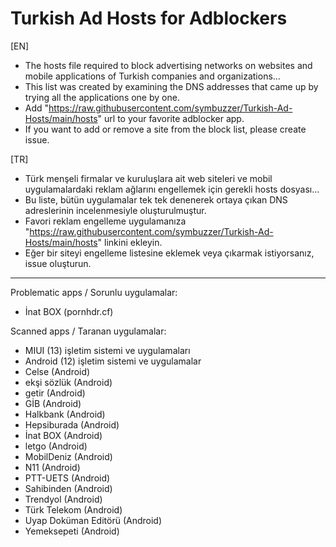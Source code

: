 # Turkish Ad Hosts for Adblockers  
  
[EN]  
- The hosts file required to block advertising networks on websites and mobile applications of Turkish companies and organizations...  
- This list was created by examining the DNS addresses that came up by trying all the applications one by one.  
- Add "https://raw.githubusercontent.com/symbuzzer/Turkish-Ad-Hosts/main/hosts" url to your favorite adblocker app.   
- If you want to add or remove a site from the block list, please create issue.  
  
[TR]  
- Türk menşeli firmalar ve kuruluşlara ait web siteleri ve mobil uygulamalardaki reklam ağlarını engellemek için gerekli hosts dosyası...  
- Bu liste, bütün uygulamalar tek tek denenerek ortaya çıkan DNS adreslerinin incelenmesiyle oluşturulmuştur.  
- Favori reklam engelleme uygulamanıza "https://raw.githubusercontent.com/symbuzzer/Turkish-Ad-Hosts/main/hosts" linkini ekleyin.  
- Eğer bir siteyi engelleme listesine eklemek veya çıkarmak istiyorsanız, issue oluşturun.  
  
-------------------------------------------  
  
Problematic apps / Sorunlu uygulamalar:  
- İnat BOX (pornhdr.cf)  
  
Scanned apps / Taranan uygulamalar:  
- MIUI (13) işletim sistemi ve uygulamaları  
- Android (12) işletim sistemi ve uygulamalar  
- Celse (Android)  
- ekşi sözlük (Android)  
- getir (Android)  
- GİB (Android)  
- Halkbank (Android)  
- Hepsiburada (Android)  
- İnat BOX (Android)  
- letgo (Android)  
- MobilDeniz (Android)  
- N11 (Android)  
- PTT-UETS (Android)  
- Sahibinden (Android)  
- Trendyol (Android)  
- Türk Telekom (Android)  
- Uyap Doküman Editörü (Android)  
- Yemeksepeti (Android)
